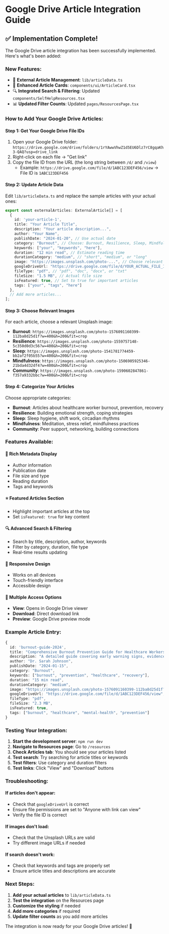 # Google Drive Article Integration Guide

## ✅ **Implementation Complete!**

The Google Drive article integration has been successfully implemented. Here's what's been added:

### **New Features:**
- 📁 **External Article Management**: `lib/articleData.ts`
- 🎴 **Enhanced Article Cards**: `components/ui/ArticleCard.tsx`
- 🔍 **Integrated Search & Filtering**: Updated `components/SelfHelpResources.tsx`
- 📊 **Updated Filter Counts**: Updated `pages/ResourcesPage.tsx`

### **How to Add Your Google Drive Articles:**

#### **Step 1: Get Your Google Drive File IDs**
1. Open your Google Drive folder: `https://drive.google.com/drive/folders/1rYAwwVhwZ1d5EU6Dlz7rC8gqaKh3-QAQ?usp=drive_link`
2. Right-click on each file → "Get link"
3. Copy the file ID from the URL (the long string between `/d/` and `/view`)
   - Example: `https://drive.google.com/file/d/1ABC123DEF456/view` → File ID is `1ABC123DEF456`

#### **Step 2: Update Article Data**
Edit `lib/articleData.ts` and replace the sample articles with your actual ones:

```typescript
export const externalArticles: ExternalArticle[] = [
  {
    id: 'your-article-1',
    title: "Your Article Title",
    description: "Your article description...",
    author: "Your Name",
    publishDate: "2024-01-20", // Use actual date
    category: "Burnout", // Choose: Burnout, Resilience, Sleep, Mindfulness, Community
    keywords: ["your", "keywords", "here"],
    duration: "12 min read", // Estimate reading time
    durationCategory: "medium", // "short", "medium", or "long"
    image: "https://images.unsplash.com/photo-...", // Choose relevant image
    googleDriveUrl: "https://drive.google.com/file/d/YOUR_ACTUAL_FILE_ID/view",
    fileType: "pdf", // "pdf", "doc", "docx", or "txt"
    fileSize: "1.5 MB", // Actual file size
    isFeatured: true, // Set to true for important articles
    tags: ["your", "tags", "here"]
  },
  // Add more articles...
];
```

#### **Step 3: Choose Relevant Images**
For each article, choose a relevant Unsplash image:
- **Burnout**: `https://images.unsplash.com/photo-1576091160399-112ba8d25d1f?w=400&h=200&fit=crop`
- **Resilience**: `https://images.unsplash.com/photo-1559757148-5c350d0d3c56?w=400&h=200&fit=crop`
- **Sleep**: `https://images.unsplash.com/photo-1541781774459-bb2af2f05b55?w=400&h=200&fit=crop`
- **Mindfulness**: `https://images.unsplash.com/photo-1506905925346-21bda4d32df4?w=400&h=200&fit=crop`
- **Community**: `https://images.unsplash.com/photo-1590602847861-f357a9332bbc?w=400&h=200&fit=crop`

#### **Step 4: Categorize Your Articles**
Choose appropriate categories:
- **Burnout**: Articles about healthcare worker burnout, prevention, recovery
- **Resilience**: Building emotional strength, coping strategies
- **Sleep**: Sleep hygiene, shift work, circadian rhythms
- **Mindfulness**: Meditation, stress relief, mindfulness practices
- **Community**: Peer support, networking, building connections

### **Features Available:**

#### **🎯 Rich Metadata Display**
- Author information
- Publication date
- File size and type
- Reading duration
- Tags and keywords

#### **⭐ Featured Articles Section**
- Highlight important articles at the top
- Set `isFeatured: true` for key content

#### **🔍 Advanced Search & Filtering**
- Search by title, description, author, keywords
- Filter by category, duration, file type
- Real-time results updating

#### **📱 Responsive Design**
- Works on all devices
- Touch-friendly interface
- Accessible design

#### **🔗 Multiple Access Options**
- **View**: Opens in Google Drive viewer
- **Download**: Direct download link
- **Preview**: Google Drive preview mode

### **Example Article Entry:**

```typescript
{
  id: 'burnout-guide-2024',
  title: "Comprehensive Burnout Prevention Guide for Healthcare Workers",
  description: "A detailed guide covering early warning signs, evidence-based prevention strategies, and recovery techniques specifically designed for healthcare professionals.",
  author: "Dr. Sarah Johnson",
  publishDate: "2024-01-15",
  category: "Burnout",
  keywords: ["burnout", "prevention", "healthcare", "recovery"],
  duration: "15 min read",
  durationCategory: "medium",
  image: "https://images.unsplash.com/photo-1576091160399-112ba8d25d1f?w=400&h=200&fit=crop",
  googleDriveUrl: "https://drive.google.com/file/d/1ABC123DEF456/view",
  fileType: "pdf",
  fileSize: "2.3 MB",
  isFeatured: true,
  tags: ["burnout", "healthcare", "mental-health", "prevention"]
}
```

### **Testing Your Integration:**

1. **Start the development server**: `npm run dev`
2. **Navigate to Resources page**: Go to `/resources`
3. **Check Articles tab**: You should see your articles listed
4. **Test search**: Try searching for article titles or keywords
5. **Test filters**: Use category and duration filters
6. **Test links**: Click "View" and "Download" buttons

### **Troubleshooting:**

#### **If articles don't appear:**
- Check that `googleDriveUrl` is correct
- Ensure file permissions are set to "Anyone with link can view"
- Verify the file ID is correct

#### **If images don't load:**
- Check that the Unsplash URLs are valid
- Try different image URLs if needed

#### **If search doesn't work:**
- Check that keywords and tags are properly set
- Ensure article titles and descriptions are accurate

### **Next Steps:**

1. **Add your actual articles** to `lib/articleData.ts`
2. **Test the integration** on the Resources page
3. **Customize the styling** if needed
4. **Add more categories** if required
5. **Update filter counts** as you add more articles

The integration is now ready for your Google Drive articles! 🎉 